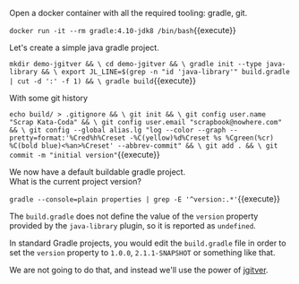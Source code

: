 Open a docker container with all the required tooling: gradle, git.

`docker run -it --rm gradle:4.10-jdk8 /bin/bash`{{execute}} 

Let's create a simple java gradle project.

`mkdir demo-jgitver && \
cd demo-jgitver && \
gradle init --type java-library && \
export JL_LINE=$(grep -n "id 'java-library'" build.gradle | cut -d ':' -f 1) && \
gradle build`{{execute}}

With some git history

`echo build/ > .gitignore && \
git init && \
git config user.name "Scrap Kata-Coda" && \
git config user.email "scrapbook@nowhere.com" && \
git config --global alias.lg "log --color --graph --pretty=format:'%Cred%h%Creset -%C(yellow)%d%Creset %s %Cgreen(%cr) %C(bold blue)<%an>%Creset' --abbrev-commit" && \
git add . && \
git commit -m "initial version"`{{execute}}

We now have a default buildable gradle project.  
What is the current project version?

`gradle --console=plain properties | grep -E '^version:.*'`{{execute}}

The `build.gradle` does not define the value of the `version` property provided by the `java-library` plugin, so it is reported as `undefined`.

In standard Gradle projects, you would edit the `build.gradle` file in order to set the `version` property to `1.0.0`, `2.1.1-SNAPSHOT` or something like that.

We are not going to do that, and instead we'll use the power of [jgitver](https://jgitver.github.io). 